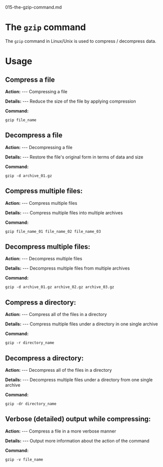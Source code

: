 015-the-gzip-command.md

# The `gzip` command
The `gzip` command in Linux/Unix is used to compress / decompress data.

# Usage

## Compress a file

**Action:**
--- Compressing a file

**Details:**
--- Reduce the size of the file by applying compression

**Command:**
```
gzip file_name
```

## Decompress a file

**Action:**
--- Decompressing a file

**Details:**
--- Restore the file's original form in terms of data and size

**Command:**
```
gzip -d archive_01.gz
```

## Compress multiple files:

**Action:**
--- Compress multiple files

**Details:**
--- Compress multiple files into multiple archives

**Command:**
```
gzip file_name_01 file_name_02 file_name_03
```

## Decompress multiple files:

**Action:**
--- Decompress multiple files

**Details:**
--- Decompress multiple files from multiple archives

**Command:**
```
gzip -d archive_01.gz archive_02.gz archive_03.gz
```

## Compress a directory:

**Action:**
--- Compress all of the files in a directory

**Details:**
--- Compress multiple files under a directory in one single archive

**Command:**
```
gzip -r directory_name
```

## Decompress a directory:

**Action:**
--- Decompress all of the files in a directory

**Details:**
--- Decompress multiple files under a directory from one single archive

**Command:**
```
gzip -dr directory_name
```

## Verbose (detailed) output while compressing:

**Action:**
--- Compress a file in a more verbose manner

**Details:**
--- Output more information about the action of the command

**Command:**
```
gzip -v file_name
```